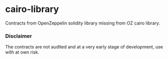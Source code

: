 # cairo-library

Contracts from OpenZeppelin solidity library missing from OZ cairo library.

### Disclaimer

The contracts are not audited and at a very early stage of development, use with at own risk.
